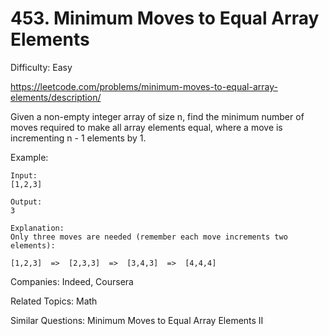 # 453. Minimum Moves to Equal Array Elements

Difficulty: Easy

https://leetcode.com/problems/minimum-moves-to-equal-array-elements/description/

Given a non-empty integer array of size n, find the minimum number of moves required to make all array elements equal, where a move is incrementing n - 1 elements by 1.

Example:
```
Input:
[1,2,3]

Output:
3

Explanation:
Only three moves are needed (remember each move increments two elements):

[1,2,3]  =>  [2,3,3]  =>  [3,4,3]  =>  [4,4,4]
```

Companies: Indeed, Coursera

Related Topics: Math

Similar Questions: Minimum Moves to Equal Array Elements II

